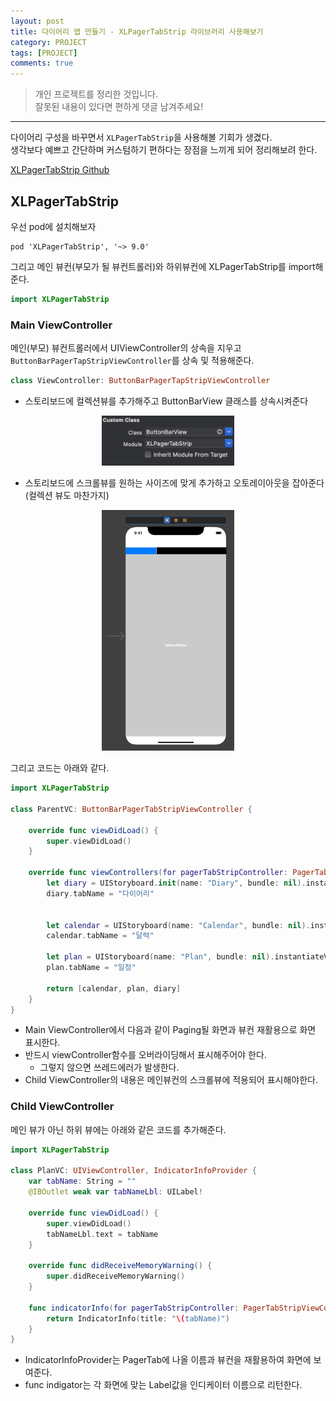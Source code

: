```yaml
---
layout: post
title: 다이어리 앱 만들기 - XLPagerTabStrip 라이브러리 사용해보기
category: PROJECT
tags: [PROJECT]
comments: true
---
```


> 개인 프로젝트를 정리한 것입니다.     
잘못된 내용이 있다면 편하게 댓글 남겨주세요!    

<hr>

다이어리 구성을 바꾸면서 `XLPagerTabStrip`을 사용해볼 기회가 생겼다.<br>
생각보다 예쁘고 간단하며 커스텀하기 편하다는 장점을 느끼게 되어 정리해보려 한다.

[XLPagerTabStrip Github](https://github.com/xmartlabs/XLPagerTabStrip)


## XLPagerTabStrip

우선 pod에 설치해보자

```
pod 'XLPagerTabStrip', '~> 9.0'
```

그리고 메인 뷰컨(부모가 될 뷰컨트롤러)와 하위뷰컨에 XLPagerTabStrip를 import해준다.

```swift
import XLPagerTabStrip
```

### Main ViewController

메인(부모) 뷰컨트롤러에서 UIViewController의 상속을 지우고 `ButtonBarPagerTapStripViewController`를 상속 및 적용해준다.

```swift
class ViewController: ButtonBarPagerTapStripViewController
```

- 스토리보드에 컬렉션뷰를 추가해주고 ButtonBarView 클래스를 상속시켜준다

<center>
<figure>
<img src="/assets/post-img/project/1.png" alt="" width="50%">
</figure>
</center>

- 스토리보드에 스크롤뷰를 원하는 사이즈에 맞게 추가하고 오토레이아웃을 잡아준다(컬렉션 뷰도 마찬가지)

<center>
<figure>
<img src="/assets/post-img/project/2.png" alt="" width="50%">
</figure>
</center>

그리고 코드는 아래와 같다.

```swift
import XLPagerTabStrip

class ParentVC: ButtonBarPagerTabStripViewController {

    override func viewDidLoad() {
        super.viewDidLoad()
    }

    override func viewControllers(for pagerTabStripController: PagerTabStripViewController) -> [UIViewController] {
        let diary = UIStoryboard.init(name: "Diary", bundle: nil).instantiateViewController(withIdentifier: "DiaryVC") as! DiaryVC
        diary.tabName = "다이어리"


        let calendar = UIStoryboard(name: "Calendar", bundle: nil).instantiateViewController(withIdentifier: "CalendarVC") as! CalendarVC
        calendar.tabName = "달력"

        let plan = UIStoryboard(name: "Plan", bundle: nil).instantiateViewController(withIdentifier: "PlanVC") as! PlanVC
        plan.tabName = "일정"

        return [calendar, plan, diary]
    }
}
```

- Main ViewController에서 다음과 같이 Paging될 화면과 뷰컨 재활용으로 화면 표시한다.
- 반드시 viewController함수를 오버라이딩해서 표시해주어야 한다.
  - 그렇지 않으면 쓰레드에러가 발생한다.
- Child ViewController의 내용은 메인뷰컨의 스크롤뷰에 적용되어 표시해야한다.



### Child ViewController

메인 뷰가 아닌 하위 뷰에는 아래와 같은 코드를 추가해준다.

```swift
import XLPagerTabStrip

class PlanVC: UIViewController, IndicatorInfoProvider {
    var tabName: String = ""
    @IBOutlet weak var tabNameLbl: UILabel!

    override func viewDidLoad() {
        super.viewDidLoad()
        tabNameLbl.text = tabName
    }

    override func didReceiveMemoryWarning() {
        super.didReceiveMemoryWarning()
    }

    func indicatorInfo(for pagerTabStripController: PagerTabStripViewController) -> IndicatorInfo {
        return IndicatorInfo(title: "\(tabName)")
    }
}
```

- IndicatorInfoProvider는 PagerTab에 나올 이름과 뷰컨을 재활용하여 화면에 보여준다.
- func indigator는 각 화면에 맞는 Label값을 인디케이터 이름으로 리턴한다.
